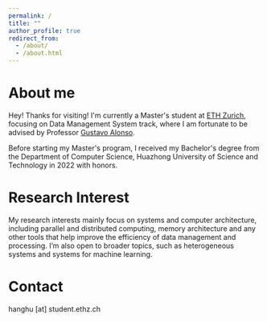 ```yaml
---
permalink: /
title: ""
author_profile: true
redirect_from: 
  - /about/
  - /about.html
---
```


About me
======
Hey! Thanks for visiting! I'm currently a Master's student at [ETH Zurich](https://ethz.ch/), focusing on Data Management System track, where I am fortunate to be advised by Professor [Gustavo Alonso](https://people.inf.ethz.ch/alonso/). 

Before starting my Master's program, I received my Bachelor's degree from the Department of Computer Science, Huazhong University of Science and Technology in 2022 with honors.

Research Interest
======
My research interests mainly focus on systems and computer architecture, including parallel and distributed computing, memory architecture and any other tools that help improve the efficiency of data management and processing. I’m also open to broader topics, such as heterogeneous systems and systems for machine learning.

Contact
======
hanghu [at] student.ethz.ch